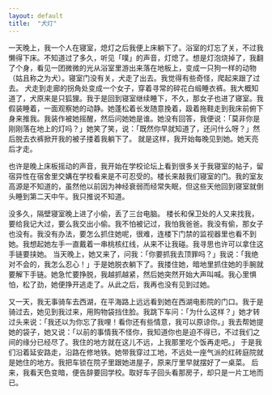 ```yaml
---
layout: default
title:  "犬灯"
---
```

一天晚上，我一个人在寝室，熄灯之后我便上床躺下了。浴室的灯忘了关，不过我懒得下床。不知道过了多久，听见「噗」的声音，灯熄了。想是灯泡烧掉了，我翻了个身，看见一团微微的光从浴室里游出来落在地板上，变成一只狗一样的动物（姑且称之为犬）。寝室门没有关，犬走了出去。我觉得有些奇怪，爬起来跟了过去。 
犬走到走廊的拐角处变成一个女子，穿着寻常的碎花白缎睡衣裤。我大概知道了，犬原来是只狐狸。我于是回到寝室继续睡下，不久，那女子也进了寝室。我假装睡着，一面观察她的动静。她蓬松着长发随意挽着，趿着拖鞋走到我床前俯下身来推我。我装作被她摇醒，然后问她她是谁。她没有回答，我便说：「莫非你是刚刚落在地上的灯吗？」她笑了笑，说：「既然你早就知道了，还问什么呀？」然后脱去衣裤掀开我的被子搂着我躺下了。 
就是这样，我开始每晚见到她。她天亮后才走。


也许是晚上床板摇动的声音，我开始在学校论坛上看到很多关于我寝室的帖子，留宿异性在宿舍里交媾在学校看来是不可忍受的。楼长来敲我们寝室的门。我的室友高源是不知道的，虽然他以前因为神经衰弱而经常失眠，但这些天他回到寝室就倒头睡到第二天中午。我只推说不知道。


没多久，隔壁寝室晚上进了小偷，丢了三台电脑。 
楼长和保卫处的人又来找我，要给我记大过，要么我交出小偷。我不怕被记过，我怕我爸爸。我没有偷，那女子也没有。我没有办法，要怎么抓住她呢，很难，连楼下门禁的监视器里也看不到她。我想起她左手一直戴着一串桃核红线，从来不让我碰。我寻思也许可以拿住这手链要挟她。 
当天晚上，她又来了，问我：「你要抓我去顶罪吗？」我说：「我绝对不会的，我怎么忍心！」于是她脱衣躺下了。我搂住她，暗地里抓住她的手腕就要解下手链。她急忙要挣脱，我越抓越紧，然后她突然开始大声叫喊。我心里惧怕，松了劲，她便挣开逃走了。从此之后，我再也没有见到过她。


又一天，我无事骑车去西湖，在平海路上远远看到她在西湖电影院的门口。我于是骑过去，她见到我过来，用购物袋挡住脸。我跳下车问：「为什么这样？」她才转过头来说：「我还以为你忘了我哩！看你还有些情意，我可以原谅你。」我去帮她提她的袋子，她又说：「以前的事情我不怪你，我知道你也是迫不得已，不过我们之间的缘分已经尽了。我住的地方就在这儿不远，上我那里吃个饭再走吧。」 
于是我们沿着延安路走，沿路在修地铁。她带我穿过工地，不远处一座气派的红砖庭院就是她住的地方。我把车锁在院子里跟她进屋子，原来厅里早就摆好了一桌菜。 
后来，我看天色变暗，便告辞要回学校。取好车子回头看那房子，却只是一片工地而已。
